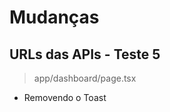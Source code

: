 # Mudanças

## URLs das APIs - Teste 5

> app/dashboard/page.tsx
- Removendo o Toast 




        
        
	
	
	


	



	


